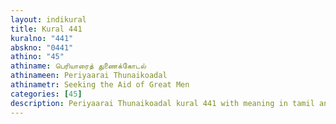 ```yaml
---
layout: indikural
title: Kural 441
kuralno: "441"
abskno: "0441"
athino: "45"
athiname: பெரியாரைத் துணைக்கோடல்
athinameen: Periyaarai Thunaikoadal
athinametr: Seeking the Aid of Great Men
categories: [45]
description: Periyaarai Thunaikoadal kural 441 with meaning in tamil and english 
---
```


